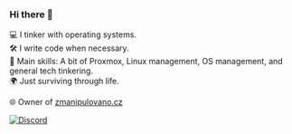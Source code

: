 ### Hi there 👋

💻 I tinker with operating systems.  
🛠️ I write code when necessary.  
🔧 Main skills: A bit of Proxmox, Linux management, OS management, and general tech tinkering.  
🌍 Just surviving through life.  

🌐 Owner of [zmanipulovano.cz](https://zmanipulovano.cz)  

[![Discord](https://img.shields.io/badge/Discord-%237289DA?style=flat&logo=discord&logoColor=white)](https://discord.com/users/813686494581227530)

